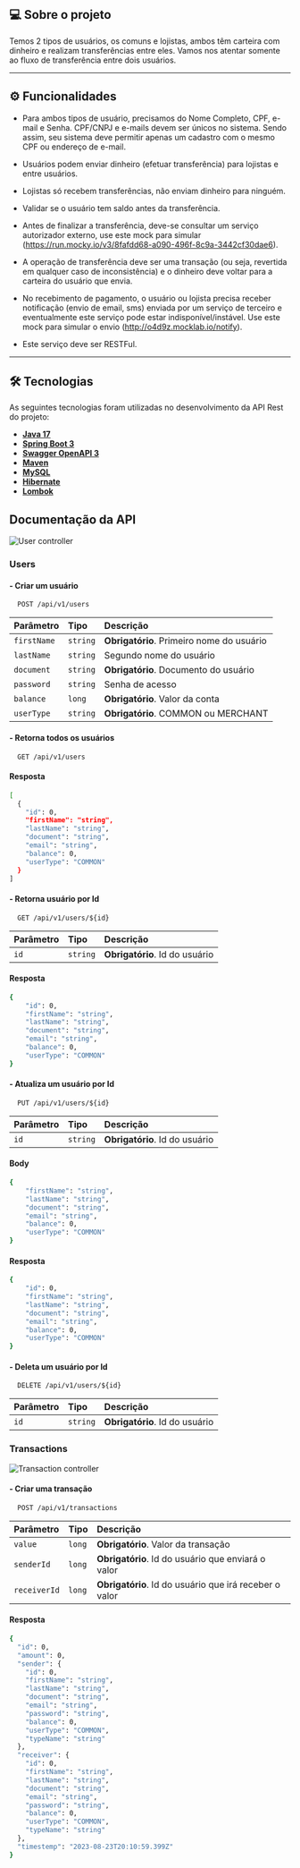## 💻 Sobre o projeto

Temos 2 tipos de usuários, os comuns e lojistas, ambos têm carteira com dinheiro e realizam transferências entre eles. Vamos nos atentar somente ao fluxo de transferência entre dois usuários.

---

## ⚙️ Funcionalidades

- Para ambos tipos de usuário, precisamos do Nome Completo, CPF, e-mail e Senha. CPF/CNPJ e e-mails devem ser únicos no sistema. Sendo assim, seu sistema deve permitir apenas um cadastro com o mesmo CPF ou endereço de e-mail.

- Usuários podem enviar dinheiro (efetuar transferência) para lojistas e entre usuários.

- Lojistas só recebem transferências, não enviam dinheiro para ninguém.

- Validar se o usuário tem saldo antes da transferência.

- Antes de finalizar a transferência, deve-se consultar um serviço autorizador externo, use este mock para simular (https://run.mocky.io/v3/8fafdd68-a090-496f-8c9a-3442cf30dae6).

- A operação de transferência deve ser uma transação (ou seja, revertida em qualquer caso de inconsistência) e o dinheiro deve voltar para a carteira do usuário que envia.

- No recebimento de pagamento, o usuário ou lojista precisa receber notificação (envio de email, sms) enviada por um serviço de terceiro e eventualmente este serviço pode estar indisponível/instável. Use este mock para simular o envio (http://o4d9z.mocklab.io/notify).

- Este serviço deve ser RESTFul.

---

## 🛠 Tecnologias

As seguintes tecnologias foram utilizadas no desenvolvimento da API Rest do projeto:

- **[Java 17](https://www.oracle.com/java)**
- **[Spring Boot 3](https://spring.io/projects/spring-boot)**
- **[Swagger OpenAPI 3](https://swagger.io/specification/)**
- **[Maven](https://maven.apache.org)**
- **[MySQL](https://www.mysql.com)**
- **[Hibernate](https://hibernate.org)**
- **[Lombok](https://projectlombok.org)**

## Documentação da API
![User controller](https://github.com/Andersonfreitas21/files/blob/main/Captura%20de%20tela%20de%202023-08-23%2016-47-15.png)
### Users
#### - Criar um usuário

```http
  POST /api/v1/users
```
| Parâmetro   | Tipo     | Descrição                                 |
|:------------|:---------|:------------------------------------------|
| `firstName` | `string` | **Obrigatório**. Primeiro nome do usuário |
| `lastName`  | `string` | Segundo nome do usuário                   |
| `document`  | `string` | **Obrigatório**. Documento do usuário     |
| `password`  | `string` | Senha de acesso                           |
| `balance`   | `long`   | **Obrigatório**. Valor da conta           |
| `userType`  | `string` | **Obrigatório**. COMMON ou MERCHANT       |

#### - Retorna todos os usuários
```http
  GET /api/v1/users
```
#### Resposta
```bash
[
  {
    "id": 0,
    "firstName": "string",
    "lastName": "string",
    "document": "string",
    "email": "string",
    "balance": 0,
    "userType": "COMMON"
  }
]
```
#### - Retorna usuário por Id

```http
  GET /api/v1/users/${id}
```

| Parâmetro   | Tipo       | Descrição                       |
| :---------- | :--------- |:--------------------------------|
| `id`      | `string` | **Obrigatório**. Id do usuário |
#### Resposta
```bash
{
    "id": 0,
    "firstName": "string",
    "lastName": "string",
    "document": "string",
    "email": "string",
    "balance": 0,
    "userType": "COMMON"
}
```  
#### - Atualiza um usuário por Id

```http
  PUT /api/v1/users/${id}
```

| Parâmetro   | Tipo       | Descrição                       |
| :---------- | :--------- |:--------------------------------|
| `id`      | `string` | **Obrigatório**. Id do usuário |
#### Body
```bash
{
    "firstName": "string",
    "lastName": "string",
    "document": "string",
    "email": "string",
    "balance": 0,
    "userType": "COMMON"
}
```

#### Resposta
```bash
{
    "id": 0,
    "firstName": "string",
    "lastName": "string",
    "document": "string",
    "email": "string",
    "balance": 0,
    "userType": "COMMON"
}
```
#### - Deleta um usuário por Id

```http
  DELETE /api/v1/users/${id}
```

| Parâmetro   | Tipo       | Descrição                       |
| :---------- | :--------- |:--------------------------------|
| `id`      | `string` | **Obrigatório**. Id do usuário |

### Transactions
![Transaction controller](https://github.com/Andersonfreitas21/files/blob/main/doc_swagger-transactions.png)
#### - Criar uma transação
```http
  POST /api/v1/transactions
```

| Parâmetro    | Tipo   | Descrição                                              |
|:-------------|:-------|:-------------------------------------------------------|
| `value`      | `long` | **Obrigatório**. Valor da transação                    |
| `senderId`   | `long` | **Obrigatório**. Id do usuário que enviará o valor     |
| `receiverId` | `long` | **Obrigatório**. Id do usuário que irá receber o valor |
#### Resposta
```bash
{
  "id": 0,
  "amount": 0,
  "sender": {
    "id": 0,
    "firstName": "string",
    "lastName": "string",
    "document": "string",
    "email": "string",
    "password": "string",
    "balance": 0,
    "userType": "COMMON",
    "typeName": "string"
  },
  "receiver": {
    "id": 0,
    "firstName": "string",
    "lastName": "string",
    "document": "string",
    "email": "string",
    "password": "string",
    "balance": 0,
    "userType": "COMMON",
    "typeName": "string"
  },
  "timestemp": "2023-08-23T20:10:59.399Z"
}
```